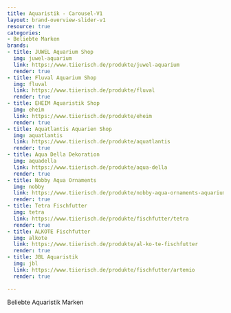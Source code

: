 ```yaml
---
title: Aquaristik - Carousel-V1
layout: brand-overview-slider-v1
resource: true
categories:
- Beliebte Marken
brands:
- title: JUWEL Aquarium Shop
  img: juwel-aquarium
  link: https://www.tiierisch.de/produkte/juwel-aquarium
  render: true
- title: Fluval Aquarium Shop
  img: fluval
  link: https://www.tiierisch.de/produkte/fluval
  render: true
- title: EHEIM Aquaristik Shop
  img: eheim
  link: https://www.tiierisch.de/produkte/eheim
  render: true
- title: Aquatlantis Aquarien Shop
  img: aquatlantis
  link: https://www.tiierisch.de/produkte/aquatlantis
  render: true
- title: Aqua Della Dekoration
  img: aquadella
  link: https://www.tiierisch.de/produkte/aqua-della
  render: true
- title: Nobby Aqua Ornaments
  img: nobby
  link: https://www.tiierisch.de/produkte/nobby-aqua-ornaments-aquarium-deko
  render: true
- title: Tetra Fischfutter
  img: tetra
  link: https://www.tiierisch.de/produkte/fischfutter/tetra
  render: true
- title: ALKOTE Fischfutter
  img: alkote
  link: https://www.tiierisch.de/produkte/al-ko-te-fischfutter
  render: true
- title: JBL Aquaristik
  img: jbl
  link: https://www.tiierisch.de/produkte/fischfutter/artemio
  render: true

---
```

Beliebte Aquaristik Marken